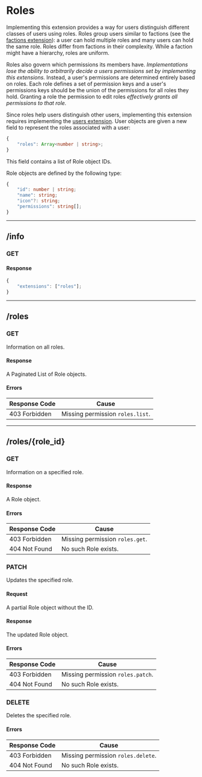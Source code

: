 Roles
=====
Implementing this extension provides a way for users distinguish different classes of users using roles.
Roles group users similar to factions (see the [factions extension](./factions.md)): a user can hold multiple roles and many users can hold the same role.
Roles differ from factions in their complexity.
While a faction might have a hierarchy, roles are uniform.

Roles also govern which permissions its members have.
*Implementations lose the ability to arbitrarily decide a users permissions set by implementing this extensions.*
Instead, a user's permissions are determined entirely based on roles.
Each role defines a set of permission keys and a user's permissions keys should be the union of the permissions for all roles they hold.
Granting a role the permission to edit roles *effectively grants all permissions to that role.*

Since roles help users distinguish other users, implementing this extension requires implementing the [users extension](./users.md).
User objects are given a new field to represent the roles associated with a user:
```typescript
{
	"roles": Array<number | string>;
}
```
This field contains a list of Role object IDs.

Role objects are defined by the following type:
```typescript
{
	"id": number | string;
	"name": string;
	"icon"?: string;
	"permissions": string[];
}
```

--------------------------------------------------------------------------------

## /info
### GET
#### Response
```typescript
{
	"extensions": ["roles"];
}
```

--------------------------------------------------------------------------------

## /roles
### GET
Information on all roles.
#### Response
A Paginated List of Role objects.
#### Errors
| Response Code | Cause                            |
|---------------|----------------------------------|
| 403 Forbidden | Missing permission `roles.list`. |

--------------------------------------------------------------------------------

## /roles/{role_id}
### GET
Information on a specified role.
#### Response
A Role object.
#### Errors
| Response Code | Cause                           |
|---------------|---------------------------------|
| 403 Forbidden | Missing permission `roles.get`. |
| 404 Not Found | No such Role exists.            |

### PATCH
Updates the specified role.
#### Request
A partial Role object without the ID.
#### Response
The updated Role object.
#### Errors
| Response Code | Cause                             |
|---------------|-----------------------------------|
| 403 Forbidden | Missing permission `roles.patch`. |
| 404 Not Found | No such Role exists.              |

### DELETE
Deletes the specified role.
#### Errors
| Response Code | Cause                              |
|---------------|------------------------------------|
| 403 Forbidden | Missing permission `roles.delete`. |
| 404 Not Found | No such Role exists.               |